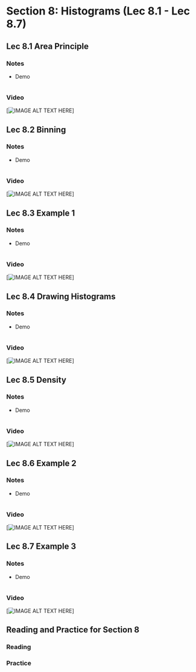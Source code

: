 # Section 8: Histograms (Lec 8.1 - Lec 8.7)

## Lec 8.1 Area Principle

### Notes

+ Demo
    ```python

    ```

### Video

[![IMAGE ALT TEXT HERE](https://img.youtube.com/vi/YOUTUBE_VIDEO_ID_HERE/0.jpg)]


## Lec 8.2 Binning

### Notes

+ Demo
    ```python

    ```

### Video

[![IMAGE ALT TEXT HERE](https://img.youtube.com/vi/YOUTUBE_VIDEO_ID_HERE/0.jpg)]


## Lec 8.3 Example 1

### Notes

+ Demo
    ```python

    ```

### Video

[![IMAGE ALT TEXT HERE](https://img.youtube.com/vi/YOUTUBE_VIDEO_ID_HERE/0.jpg)]


## Lec 8.4 Drawing Histograms

### Notes

+ Demo
    ```python

    ```

### Video

[![IMAGE ALT TEXT HERE](https://img.youtube.com/vi/YOUTUBE_VIDEO_ID_HERE/0.jpg)]


## Lec 8.5 Density

### Notes

+ Demo
    ```python

    ```

### Video

[![IMAGE ALT TEXT HERE](https://img.youtube.com/vi/YOUTUBE_VIDEO_ID_HERE/0.jpg)]


## Lec 8.6 Example 2

### Notes

+ Demo
    ```python

    ```

### Video

[![IMAGE ALT TEXT HERE](https://img.youtube.com/vi/YOUTUBE_VIDEO_ID_HERE/0.jpg)]


## Lec 8.7 Example 3

### Notes

+ Demo
    ```python

    ```

### Video

[![IMAGE ALT TEXT HERE](https://img.youtube.com/vi/YOUTUBE_VIDEO_ID_HERE/0.jpg)]


## Reading and Practice for Section 8

### Reading


### Practice



